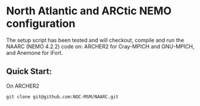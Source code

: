 # North Atlantic and ARCtic NEMO configuration

The setup script has been tested and will checkout, compile and run the NAARC (NEMO 4.2.2) code on: ARCHER2 for Cray-MPICH and GNU-MPICH, and Anemone for iFort. 

## Quick Start:
On ARCHER2
```
git clone git@github.com:NOC-MSM/NAARC.git
